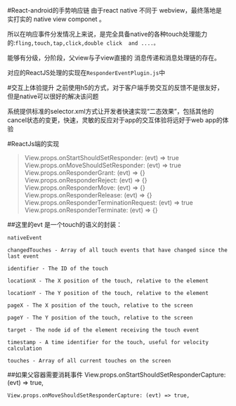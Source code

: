 #React-android的手势响应链
由于react native 不同于 webview，最终落地是 实打实的 native view componet 。

所以在响应事件分发情况上来说，是完全具备native的各种touch处理能力的:`fling,touch,tap,click,double click  and ....。`

能够有分级，分阶段，父view与子view直接的 消息传递和消息处理链的存在。

对应的ReactJS处理的实现在`ResponderEventPlugin.js`中

#交互上体验提升
之前使用h5的方式，对于客户端手势交互的反馈不是很友好，但是native可以很好的解决该问题

系统提供标准的selector.xml方式让开发者快速实现“二态效果”，包括其他的cancel状态的变更，快速，灵敏的反应对于app的交互体验将远好于web app的体验

#ReactJs端的实现

> View.props.onStartShouldSetResponder: (evt) => true
> View.props.onMoveShouldSetResponder: (evt) => true
> View.props.onResponderGrant: (evt) => {}
> View.props.onResponderReject: (evt) => {}
> View.props.onResponderMove: (evt) => {}
> View.props.onResponderRelease: (evt) => {}
> View.props.onResponderTerminationRequest: (evt) => true
> View.props.onResponderTerminate: (evt) => {}

##这里的evt 是一个touch的语义的封装：

	nativeEvent

	changedTouches - Array of all touch events that have changed since the last event

	identifier - The ID of the touch

	locationX - The X position of the touch, relative to the element

	locationY - The Y position of the touch, relative to the element

	pageX - The X position of the touch, relative to the screen

	pageY - The Y position of the touch, relative to the screen

	target - The node id of the element receiving the touch event

	timestamp - A time identifier for the touch, useful for velocity calculation

	touches - Array of all current touches on the screen
	
	
##如果父容器需要消耗事件
	View.props.onStartShouldSetResponderCapture: (evt) => true,
	
	View.props.onMoveShouldSetResponderCapture: (evt) => true,